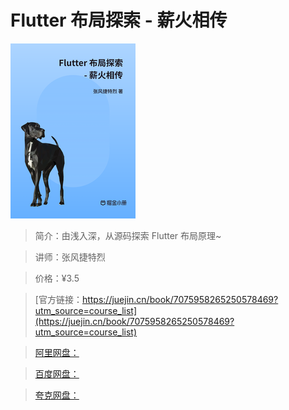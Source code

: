 # Flutter 布局探索 - 薪火相传

![img](../../assets/c67ae2a3a05941beb3c6aa09f70e6fcd~tplv-k3u1fbpfcp-no-mark_280_280_200_280.png)

> 简介：由浅入深，从源码探索 Flutter 布局原理~

> 讲师：张风捷特烈

> 价格：¥3.5

> [官方链接：https://juejin.cn/book/7075958265250578469?utm_source=course_list](https://juejin.cn/book/7075958265250578469?utm_source=course_list)

> [阿里网盘：]()

> [百度网盘：]()

> [夸克网盘：]()

